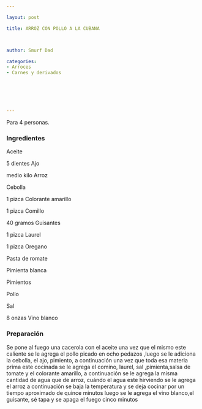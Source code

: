 ```yaml
---

layout: post

title: ARROZ CON POLLO A LA CUBANA



author: Smurf Dad

categories:
- Arroces
- Carnes y derivados






---
```


Para 4 personas.

<h3>Ingredientes</h3>

Aceite

5 dientes Ajo

medio kilo Arroz

Cebolla

1 pizca Colorante amarillo

1 pizca Comillo

40 gramos Guisantes

1 pizca Laurel

1 pizca Oregano

Pasta de romate

Pimienta blanca

Pimientos

Pollo

Sal

8 onzas Vino blanco

<h3>Preparación</h3>

Se pone al fuego una cacerola con el aceite  una vez que el mismo este caliente se le agrega el pollo picado en ocho pedazos ,luego se le adiciona la cebolla, el ajo, pimiento, a continuación una vez que toda esa materia prima este cocinada se le agrega el comino, laurel, sal ,pimienta,salsa de tomate y el colorante amarillo, a continuación se le agrega la misma cantidad de agua que de arroz, cuándo el agua este hirviendo se le agrega el arroz a continuación se baja la temperatura y se deja cocinar por un tiempo aproximado de  quince minutos luego se le agrega el vino blanco,el guisante, sé tapa y se apaga el fuego  cinco minutos